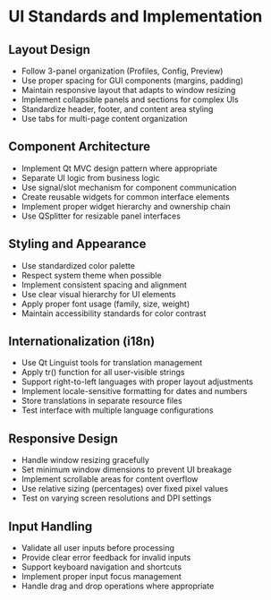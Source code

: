 # UI Standards and Implementation

## Layout Design
- Follow 3-panel organization (Profiles, Config, Preview)
- Use proper spacing for GUI components (margins, padding)
- Maintain responsive layout that adapts to window resizing
- Implement collapsible panels and sections for complex UIs
- Standardize header, footer, and content area styling
- Use tabs for multi-page content organization

## Component Architecture
- Implement Qt MVC design pattern where appropriate
- Separate UI logic from business logic
- Use signal/slot mechanism for component communication
- Create reusable widgets for common interface elements
- Implement proper widget hierarchy and ownership chain
- Use QSplitter for resizable panel interfaces

## Styling and Appearance
- Use standardized color palette 
- Respect system theme when possible
- Implement consistent spacing and alignment
- Use clear visual hierarchy for UI elements
- Apply proper font usage (family, size, weight)
- Maintain accessibility standards for color contrast

## Internationalization (i18n)
- Use Qt Linguist tools for translation management
- Apply tr() function for all user-visible strings
- Support right-to-left languages with proper layout adjustments
- Implement locale-sensitive formatting for dates and numbers
- Store translations in separate resource files
- Test interface with multiple language configurations

## Responsive Design
- Handle window resizing gracefully
- Set minimum window dimensions to prevent UI breakage
- Implement scrollable areas for content overflow
- Use relative sizing (percentages) over fixed pixel values
- Test on varying screen resolutions and DPI settings

## Input Handling
- Validate all user inputs before processing
- Provide clear error feedback for invalid inputs
- Support keyboard navigation and shortcuts
- Implement proper input focus management
- Handle drag and drop operations where appropriate
